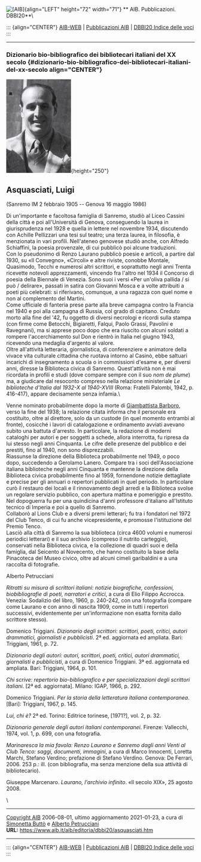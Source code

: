 ![\[AIB\]](/aib/wi/aibv72.gif){align="LEFT" height="72" width="71"}
** AIB. Pubblicazioni. DBBI20**\

::: {align="CENTER"}
[AIB-WEB](/) \| [Pubblicazioni AIB](/pubblicazioni/) \| [DBBI20 Indice
delle voci](dbbi20.htm)
:::

------------------------------------------------------------------------

### Dizionario bio-bibliografico dei bibliotecari italiani del XX secolo {#dizionario-bio-bibliografico-dei-bibliotecari-italiani-del-xx-secolo align="CENTER"}

![\[Ritratto\]](asquasciati.jpg){height="250"}

## Asquasciati, Luigi

(Sanremo IM 2 febbraio 1905 -- Genova 16 maggio 1986)

Di un\'importante e facoltosa famiglia di Sanremo, studiò al Liceo
Cassini della città e poi all\'Università di Genova, conseguendo la
laurea in giurisprudenza nel 1928 e quella in lettere nel novembre 1934,
discutendo con Achille Pellizzari una tesi sul teatro; una terza laurea,
in filosofia, è menzionata in vari profili. Nell\'ateneo genovese studiò
anche, con Alfredo Schiaffini, la poesia provenzale, di cui pubblicò poi
alcune traduzioni.\
Con lo pseudonimo di Renzo Laurano pubblicò poesie e articoli, a partire
dal 1930, su «Il Convegno», «Circoli» e altre riviste, conobbe Montale,
Quasimodo, Tecchi e numerosi altri scrittori, e soprattutto negli anni
Trenta ricevette notevoli apprezzamenti, vincendo fra l\'altro nel 1934
il Concorso di poesia della Biennale di Venezia. Sono suoi i versi «Per
un\'oliva pallida / si può / delirare», passati in satira con Giovanni
Mosca e a volte attribuiti a poeti più celebrati: si riferivano,
comunque, a una ragazza con quel nome e non al complemento del Martini.\
Come ufficiale di fanteria prese parte alla breve campagna contro la
Francia nel 1940 e poi alla campagna di Russia, col grado di capitano.
Creduto morto alla fine del \'42, fu oggetto di diversi necrologi e
ricordi sulla stampa (con firme come Betocchi, Bigiaretti, Falqui, Paolo
Grassi, Pavolini e Ravegnani), ma si apprese poco dopo che era riuscito
con alcuni soldati a rompere l\'accerchiamento sul Don e rientrò in
Italia nel giugno 1943, ricevendo una medaglia d\'argento al valore.\
Oltre all\'attività letteraria, giornalistica, di conferenziere e
animatore della vivace vita culturale cittadina che ruotava intorno al
Casinò, ebbe saltuari incarichi di insegnamento a scuola o in
commissioni d\'esame e, per diversi anni, diresse la Biblioteca civica
di Sanremo. Quest\'attività non è mai ricordata in profili e studi (dove
compare sempre con il suo *nom de plume*) ma, a giudicare dal resoconto
compreso nella relazione ministeriale *Le biblioteche d\'Italia dal
1932-X al 1940-XVIII* (Roma: Fratelli Palombi, 1942, p. 416-417), appare
decisamente senza infamia.\

Venne nominato probabilmente dopo la morte di [Giambattista
Barboro](barboro.htm), verso la fine del 1938; la relazione citata
informa che il personale era costituito, oltre al direttore, solo da un
custode (in quel momento entrambi al fronte), cosicché i lavori di
catalogazione e ordinamento avviati avevano subito una battuta
d\'arresto. In particolare, la redazione di moderni cataloghi per autori
e per soggetti a schede, allora interrotta, fu ripresa da lui stesso
negli anni Cinquanta. Le cifre delle presenze del pubblico e dei
prestiti, fino al 1940, non sono disprezzabili.\
Riassunse la direzione della Biblioteca probabilmente nel 1949, o poco
dopo, succedendo a Gerolamo Lanero. Compare tra i soci
dell\'Associazione italiana biblioteche negli anni Cinquanta e mantenne
la direzione della Biblioteca civica probabilmente fino al 1959,
fornendone notizie dettagliate e precise per gli annuari o repertori
pubblicati in quel periodo. In particolare curò il restauro dei locali e
il rinnovamento degli arredi e la Biblioteca svolse un regolare servizio
pubblico, con apertura mattina e pomeriggio e prestito.\
Nel dopoguerra fu per una quindicina d\'anni professore d\'italiano
all\'Istituto tecnico di Imperia e poi a quello di Sanremo.\
Collaborò al Lions Club e a diversi premi letterari; fu tra i fondatori
nel 1972 del Club Tenco, di cui fu anche vicepresidente, e promosse
l\'istituzione del Premio Tenco.\
Lasciò alla città di Sanremo la sua biblioteca (circa 4600 volumi e
numerosi periodici letterari) e il suo archivio (compreso il nutrito
carteggio), conservati nella Biblioteca civica, e la collezione di
quadri suoi e della famiglia, dal Seicento al Novecento, che hanno
costituito la base della Pinacoteca del Museo civico, oltre ad alcuni
cimeli garibaldini e a una raccolta di fotografie.

Alberto Petrucciani

*Ritratti su misura di scrittori italiani: notizie biografiche,
confessioni, biobibliografie di poeti, narratori e critici*, a cura di
Elio Filippo Accrocca. Venezia: Sodalizio del libro, 1960, p. 240-242,
con una fotografia (compare come Laurano e con anno di nascita 1909,
come in tutti i repertori successivi, evidentemente per un\'informazione
non esatta fornita dallo scrittore stesso).

Domenico Triggiani. *Dizionario degli scrittori: scrittori, poeti,
critici, autori drammatici, giornalisti e pubblicisti*. 2ª ed.
aggiornata ed ampliata. Bari: Triggiani, 1961, p. 72.

*Dizionario degli autori: autori, scrittori, poeti, critici, autori
drammatici, giornalisti e pubblicisti*, a cura di Domenico Triggiani. 3ª
ed. aggiornata ed ampliata. Bari: Triggiani, 1964, p. 101.

*Chi scrive: repertorio bio-bibliografico e per specializzazioni degli
scrittori italiani*. \[2ª ed. aggiornata\]. Milano: IGAP, 1966, p. 292.

Domenico Triggiani. *Per la storia della letteratura italiana
contemporanea*. \[Bari\]: Triggiani, 1967, p. 145.

*Lui, chi è?* 2ª ed. Torino: Editrice torinese, \[1971?\], vol. 2, p.
32.

*Dizionario generale degli autori italiani contemporanei*. Firenze:
Vallecchi, 1974, vol. 1, p. 699, con una fotografia.

*Marinaresca la mia favola: Renzo Laurano e Sanremo dagli anni Venti al
Club Tenco: saggi, documenti, immagini*, a cura di Marco Innocenti,
Loretta Marchi, Stefano Verdino; prefazione di Stefano Verdino. Genova:
De Ferrari, 2006. 253 p.: ill. (con bibliografia, ma senza menzione
della sua attività di bibliotecario).

Giuseppe Marcenaro. *Laurano, l\'archivio infinito*. «Il secolo XIX», 25
agosto 2008.

\

------------------------------------------------------------------------

[Copyright AIB](/su-questo-sito/dichiarazione-di-copyright-aib-web/)
2006-08-01, ultimo aggiornamento 2021-01-23, a cura di [Simonetta
Buttò](/aib/redazione3.htm) e [Alberto
Petrucciani](/su-questo-sito/redazione-aib-web/)\
**URL:** https://www.aib.it/aib/editoria/dbbi20/asquasciati.htm

------------------------------------------------------------------------

::: {align="CENTER"}
[AIB-WEB](/) \| [Pubblicazioni AIB](/pubblicazioni/) \| [DBBI20 Indice
delle voci](dbbi20.htm)
:::
